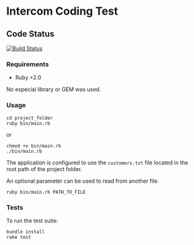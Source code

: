 # Intercom Coding Test

## Code Status

[![Build Status](https://travis-ci.org/rodrigotomonari/intercom-test.svg?branch=master)](https://travis-ci.org/rodrigotomonari/intercom-test)

### Requirements

- Ruby +2.0

No especial library or GEM was used.


### Usage

```
cd project_folder
ruby bin/main.rb
```

or

``` 
chmod +x bin/main.rb
./bin/main.rb
```

The application is configured to use the `customers.txt` file located in the root path 
of the project folder.

An optional parameter can be used to read from another file.
 
```
ruby bin/main.rb PATH_TO_FILE
```

### Tests

To run the test suite:

```
bundle install
rake test 
```
